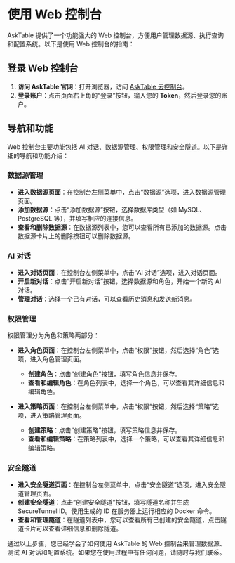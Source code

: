 # 使用 Web 控制台

AskTable 提供了一个功能强大的 Web 控制台，方便用户管理数据源、执行查询和配置系统。以下是使用 Web 控制台的指南：

## 登录 Web 控制台

1. **访问 AskTable 官网**：打开浏览器，访问 [AskTable 云控制台](https://cloud.asktable.com)。
2. **登录账户**：点击页面右上角的“登录”按钮，输入您的 **Token**，然后登录您的账户。

## 导航和功能

Web 控制台主要功能包括 AI 对话、数据源管理、权限管理和安全隧道。以下是详细的导航和功能介绍：

### 数据源管理

- **进入数据源页面**：在控制台左侧菜单中，点击“数据源”选项，进入数据源管理页面。
- **添加数据源**：点击“添加数据源”按钮，选择数据库类型（如 MySQL、PostgreSQL 等），并填写相应的连接信息。
- **查看和删除数据源**：在数据源列表中，您可以查看所有已添加的数据源。点击数据源卡片上的删除按钮可以删除数据源。

### AI 对话

- **进入对话页面**：在控制台左侧菜单中，点击“AI 对话”选项，进入对话页面。
- **开启新对话**：点击“开启新对话”按钮，选择数据源和角色，开始一个新的 AI 对话。
- **管理对话**：选择一个已有对话，可以查看历史消息和发送新消息。


### 权限管理

权限管理分为角色和策略两部分：

- **进入角色页面**：在控制台左侧菜单中，点击“权限”按钮，然后选择“角色”选项，进入角色管理页面。
  - **创建角色**：点击“创建角色”按钮，填写角色信息并保存。
  - **查看和编辑角色**：在角色列表中，选择一个角色，可以查看其详细信息和编辑角色。

- **进入策略页面**：在控制台左侧菜单中，点击“权限”按钮，然后选择“策略”选项，进入策略管理页面。
  - **创建策略**：点击“创建策略”按钮，填写策略信息并保存。
  - **查看和编辑策略**：在策略列表中，选择一个策略，可以查看其详细信息和编辑策略。

### 安全隧道

- **进入安全隧道页面**：在控制台左侧菜单中，点击“安全隧道”选项，进入安全隧道管理页面。
- **创建安全隧道**：点击“创建安全隧道”按钮，填写隧道名称并生成 SecureTunnel ID。使用生成的 ID 在服务器上运行相应的 Docker 命令。
- **查看和管理隧道**：在隧道列表中，您可以查看所有已创建的安全隧道，点击隧道卡片可以查看详细信息和删除隧道。


通过以上步骤，您已经学会了如何使用 AskTable 的 Web 控制台来管理数据源、测试 AI 对话和配置系统。如果您在使用过程中有任何问题，请随时与我们联系。